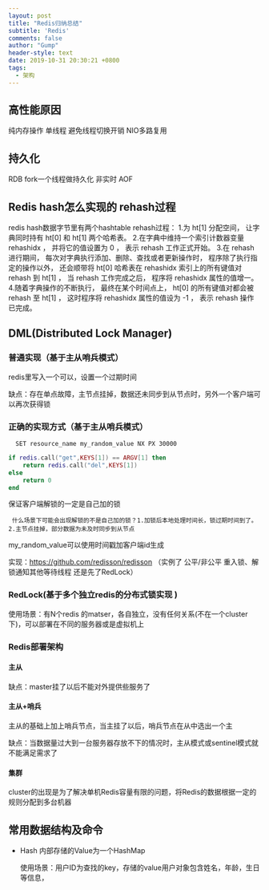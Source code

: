 ```yaml
---
layout: post
title: "Redis归纳总结"
subtitle: 'Redis'
comments: false
author: "Gump"
header-style: text
date: 2019-10-31 20:30:21 +0800
tags:
  - 架构
--- 
```


## 高性能原因

纯内存操作
单线程 避免线程切换开销
NIO多路复用

## 持久化

RDB fork一个线程做持久化 非实时
AOF 
## Redis hash怎么实现的 rehash过程

redis hash数据字节里有两个hashtable 
rehash过程：
1.为 ht[1] 分配空间， 让字典同时持有 ht[0] 和 ht[1] 两个哈希表。
2.在字典中维持一个索引计数器变量 rehashidx ， 并将它的值设置为 0 ， 表示 rehash 工作正式开始。
3.在 rehash 进行期间， 每次对字典执行添加、删除、查找或者更新操作时， 程序除了执行指定的操作以外， 还会顺带将 ht[0] 哈希表在 rehashidx 索引上的所有键值对 rehash 到 ht[1] ， 当 rehash 工作完成之后， 程序将 rehashidx 属性的值增一。
4.随着字典操作的不断执行， 最终在某个时间点上， ht[0] 的所有键值对都会被 rehash 至 ht[1] ， 这时程序将 rehashidx 属性的值设为 -1 ， 表示 rehash 操作已完成。

## DML(Distributed Lock Manager)

### 普通实现（基于主从哨兵模式）

redis里写入一个可以，设置一个过期时间

缺点：存在单点故障，主节点挂掉，数据还未同步到从节点时，另外一个客户端可以再次获得锁

### 正确的实现方式（基于主从哨兵模式）

```shell
  SET resource_name my_random_value NX PX 30000
```



```lua
if redis.call("get",KEYS[1]) == ARGV[1] then
    return redis.call("del",KEYS[1])
else
    return 0
end
```

保证客户端解锁的一定是自己加的锁

``` 什么场景下可能会出现解锁的不是自己加的锁？1.加锁后本地处理时间长，锁过期时间到了。 2.主节点挂掉，部分数据为未及时同步到从节点```

my_random_value可以使用时间戳加客户端id生成

实现：https://github.com/redisson/redisson  （实例了 公平/非公平 重入锁、解锁通知其他等待线程  还是先了RedLock）

### RedLock(基于多个独立redis的分布式锁实现 )

使用场景：有N个redis 的matser，各自独立，没有任何关系(不在一个cluster下)，可以部署在不同的服务器或是虚拟机上

### Redis部署架构

#### 主从

缺点：master挂了以后不能对外提供些服务了

#### 主从+哨兵

主从的基础上加上哨兵节点，当主挂了以后，哨兵节点在从中选出一个主

缺点：当数据量过大到一台服务器存放不下的情况时，主从模式或sentinel模式就不能满足需求了

#### 集群

cluster的出现是为了解决单机Redis容量有限的问题，将Redis的数据根据一定的规则分配到多台机器

## 常用数据结构及命令

- Hash  内部存储的Value为一个HashMap

  使用场景：用户ID为查找的key，存储的value用户对象包含姓名，年龄，生日等信息，



